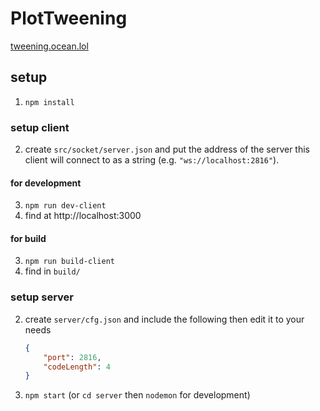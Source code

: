 # PlotTweening
[tweening.ocean.lol](https://tweening.ocean.lol)
## setup
1. `npm install`
### setup client
2. create `src/socket/server.json` and put the address of the server this client will connect to as a string (e.g. `"ws://localhost:2816"`).
#### for development
3. `npm run dev-client`
4. find at http://localhost:3000
#### for build
3. `npm run build-client`
4. find in `build/`
### setup server
2. create `server/cfg.json` and include the following then edit it to your needs
    ```json
    {
        "port": 2816,
        "codeLength": 4
    }
    ```
3. `npm start` (or `cd server` then `nodemon` for development)